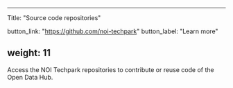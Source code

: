 <!--
SPDX-FileCopyrightText: NOI Techpark <digital@noi.bz.it>

SPDX-License-Identifier: CC0-1.0
-->

---
Title: "Source code repositories"

button_link: "https://github.com/noi-techpark"
button_label: "Learn more"

weight: 11
---

Access the NOI Techpark repositories to contribute or reuse code of the Open Data Hub.

